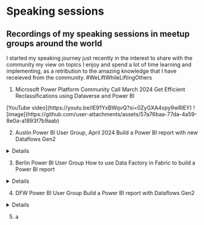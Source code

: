 # Speaking sessions

## Recordings of my speaking sessions in meetup groups around the world

I started my speaking journey just recently in the interest to share with the community my view on topics I enjoy and spend a lot of time learning and implementing, as a retribution to the amazing knowledge that I have receieved from the community. #WeLiftWhileLiftingOthers

1. Microsoft Power Platform Community Call March 2024
   Get Efficient Reclassifications using Dataverse and Power BI
<detials>
   [YouTube video](https://youtu.be/IE91YxBWqvQ?si=0ZyGXA4xpy9wRlEY)
   ![image](https://github.com/user-attachments/assets/57a76baa-77da-4a59-8e0a-a1893f7b9aab)
</details>

2. Austin Power BI User Group, April 2024
   Build a Power BI report with new Dataflows Gen2
<details>
[YouTube video](https://youtu.be/BI7s4bBVw5o?si=-pecrge345hzYN9T)
![image](https://github.com/user-attachments/assets/17eba121-ab6a-4116-9724-2a30e79f90b7)
</details>

3. Berlin Power BI User Group
   How to use Data Factory in Fabric to build a Power BI report
<details>
[YouTube video](https://youtu.be/-_vCr6EUFAQ?si=A9_1yYK6KKSYJ9Kc)
![image](https://github.com/user-attachments/assets/8c7935c1-2bf7-4aab-8af2-d08ebbcd0313)
</details>

4. DFW Power BI User Group
   Build a Power BI report with Dataflows Gen2
<details>
[YouTube video](https://youtu.be/VtZ9v26PdxA?si=FZRw1LxqK36VxAZR)
![image](https://github.com/user-attachments/assets/e48ea1b0-3c33-43d7-abac-ab668b01f3fd)
</details>

5. a

